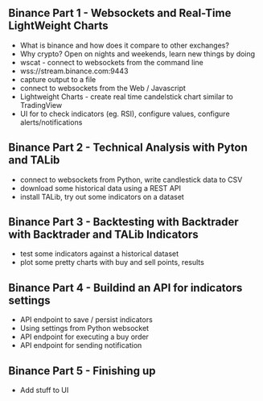 ## Binance Part 1 - Websockets and Real-Time LightWeight Charts

* What is binance and how does it compare to other exchanges?
* Why crypto? Open on nights and weekends, learn new things by doing
* wscat - connect to websockets from the command line 
* wss://stream.binance.com:9443
* capture output to a file
* connect to websockets from the Web / Javascript 
* Lightweight Charts - create real time candelstick chart similar to TradingView
* UI for to check indicators (eg. RSI), configure values, configure alerts/notifications

## Binance Part 2 - Technical Analysis with Pyton and TALib

* connect to websockets from Python, write candlestick data to CSV
* download some historical data using a REST API
* install TALib, try out some indicators on a dataset

## Binance Part 3 - Backtesting with Backtrader with Backtrader and TALib Indicators

* test some indicators against a historical dataset
* plot some pretty charts with buy and sell points, results

## Binance Part 4 - Buildind an API for indicators settings

* API endpoint to save / persist indicators
* Using settings from Python websocket
* API endpoint for executing a buy order 
* API endpoint for sending notification 

## Binance Part 5 - Finishing up

* Add stuff to UI



